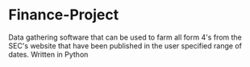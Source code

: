 # Finance-Project
Data gathering software that can be used to farm all form 4's from the SEC's website that have been published in the user specified range of dates. 
Written in Python
